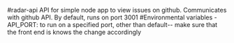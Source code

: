 #radar-api
API for simple node app to view issues on github. Communicates with github API. By default, runs on port 3001
#Environmental variables
-API_PORT: to run on a specified port, other than default-- make sure that the front end is knows the change accordingly
